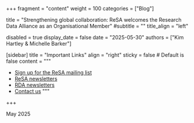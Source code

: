 +++
fragment = "content"
weight = 100
categories = ["Blog"]

title = "Strengthening global collaboration: ReSA welcomes the Research Data Alliance as an Organisational Member"
#subtitle = ""
title_align = "left"

disabled = true
display_date = false
date = "2025-05-30"
authors = ["Kim Hartley & Michelle Barker"]

[sidebar]
  title = "Important Links"
  align = "right"
  sticky = false # Default is false
  content = """
  * [Sign up for the ReSA mailing list](https://landing.mailerlite.com/webforms/landing/i5e1h2)
  * [ReSA newsletters](/news)
  * [RDA newsletters](https://www.rd-alliance.org/news-stories/newsletters/)
  * [Contact us](/contact)
  """

+++

May 2025

